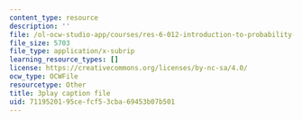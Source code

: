 ```yaml
---
content_type: resource
description: ''
file: /ol-ocw-studio-app/courses/res-6-012-introduction-to-probability-spring-2018/7119520195cefcf53cba69453b07b501_5kdv3r-YgK0.srt
file_size: 5703
file_type: application/x-subrip
learning_resource_types: []
license: https://creativecommons.org/licenses/by-nc-sa/4.0/
ocw_type: OCWFile
resourcetype: Other
title: 3play caption file
uid: 71195201-95ce-fcf5-3cba-69453b07b501
---
```

